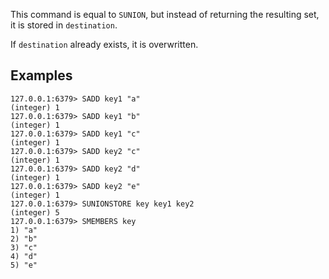 This command is equal to `SUNION`, but instead of returning the resulting set,
it is stored in `destination`.

If `destination` already exists, it is overwritten.

## Examples

```
127.0.0.1:6379> SADD key1 "a"
(integer) 1
127.0.0.1:6379> SADD key1 "b"
(integer) 1
127.0.0.1:6379> SADD key1 "c"
(integer) 1
127.0.0.1:6379> SADD key2 "c"
(integer) 1
127.0.0.1:6379> SADD key2 "d"
(integer) 1
127.0.0.1:6379> SADD key2 "e"
(integer) 1
127.0.0.1:6379> SUNIONSTORE key key1 key2
(integer) 5
127.0.0.1:6379> SMEMBERS key
1) "a"
2) "b"
3) "c"
4) "d"
5) "e"
```
